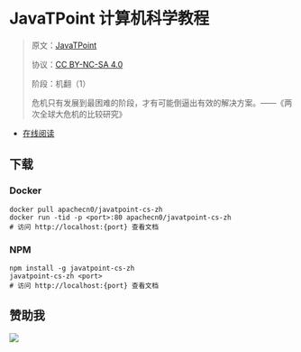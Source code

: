 # JavaTPoint 计算机科学教程

> 原文：[JavaTPoint](https://www.javatpoint.com/)
> 
> 协议：[CC BY-NC-SA 4.0](http://creativecommons.org/licenses/by-nc-sa/4.0/)
> 
> 阶段：机翻（1）
> 
> 危机只有发展到最困难的阶段，才有可能倒逼出有效的解决方案。——《两次全球大危机的比较研究》

* [在线阅读](https://jtpcs.flygon.net)
## 下载

### Docker

```
docker pull apachecn0/javatpoint-cs-zh
docker run -tid -p <port>:80 apachecn0/javatpoint-cs-zh
# 访问 http://localhost:{port} 查看文档
```

### NPM

```
npm install -g javatpoint-cs-zh
javatpoint-cs-zh <port>
# 访问 http://localhost:{port} 查看文档
```

## 赞助我

![](https://img-blog.csdnimg.cn/20200112005920729.png)
